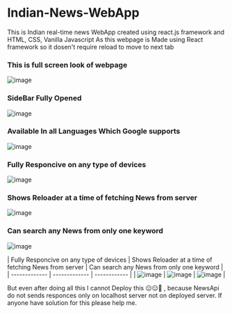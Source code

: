 # Indian-News-WebApp
This is Indian real-time news WebApp created using react.js framework and HTML, CSS, Vanilla Javascript
As this webpage is Made using React framework so it dosen't require reload to move to next tab

### This is full screen look of webpage
![image](https://user-images.githubusercontent.com/104665278/180654423-fa6a65ec-566d-4383-8ec2-f96039f82065.png)

### SideBar Fully Opened
![image](https://user-images.githubusercontent.com/104665278/180654832-4f4685a3-8aae-4436-b0e9-66eb2ee7d2df.png)

### Available In all Languages Which Google supports
![image](https://user-images.githubusercontent.com/104665278/180654716-b644971b-6fb9-4a0e-9205-0bb60f0e2cdd.png)

### Fully Responcive on any type of devices
![image](https://user-images.githubusercontent.com/104665278/180654962-c492c392-94ae-4db2-b5e3-ecef999abf0e.png)

### Shows Reloader at a time of fetching News from server
![image](https://user-images.githubusercontent.com/104665278/180655031-59b93fc5-2966-4a4d-b9aa-2067669f1056.png)

### Can search any News from only one keyword
![image](https://user-images.githubusercontent.com/104665278/180655131-d9e230d8-e98f-43c2-8efc-0e693f7f7d0c.png)

| Fully Responcive on any type of devices
  | Shows Reloader at a time of fetching News from server
 |  Can search any News from only one keyword
 |
| ------------- | ------------- | ------------ |
| ![image](https://user-images.githubusercontent.com/104665278/180654962-c492c392-94ae-4db2-b5e3-ecef999abf0e.png)
  | ![image](https://user-images.githubusercontent.com/104665278/180655031-59b93fc5-2966-4a4d-b9aa-2067669f1056.png)
  | ![image](https://user-images.githubusercontent.com/104665278/180655131-d9e230d8-e98f-43c2-8efc-0e693f7f7d0c.png) |


But even after doing all this I cannot Deploy this 😑😑🥲 , 
because NewsApi do not sends responces only on localhost server not on deployed server.
If anyone have solution for this please help me.



